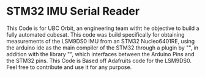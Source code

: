 # STM32 IMU Serial Reader
This Code is for UBC Orbit, an engineering team witht he objective to build a fully automated cubesat.
This code was build specifically for obtaining measurements of the LSM9DS0 IMU from an STM32 Nucleo6401RE, using the arduino ide as the main
compiler of the STM32 through a plugin by "", in addition with the library "", which interfaces between the Arduino Pins and the STM32 pins.
This Code is Based off Adafruits code for the LSM9DS0.
Feel free to contribute and use it for any purpose.
